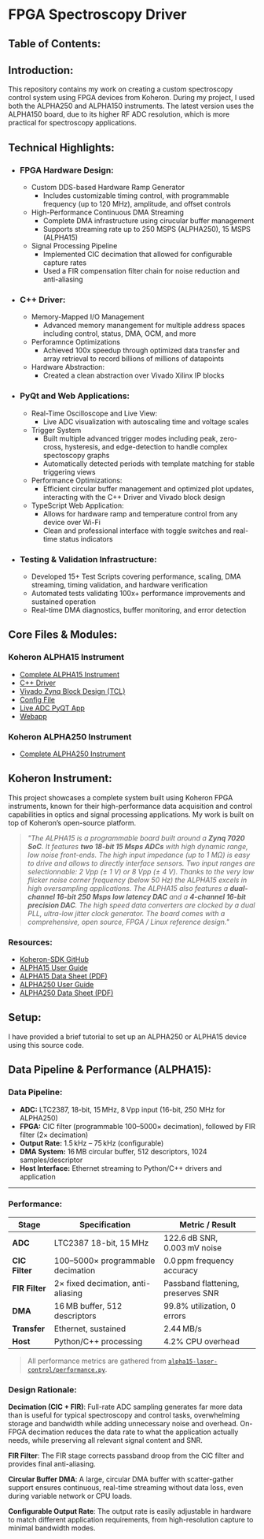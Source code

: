 # FPGA Spectroscopy Driver

## Table of Contents:

## Introduction:

This repository contains my work on creating a custom spectroscopy control system using FPGA devices from Koheron. During my project, I used both the ALPHA250 and ALPHA150 instruments. The latest version uses the ALPHA150 board, due to its higher RF ADC resolution, which is more practical for spectroscopy applications.

## Technical Highlights:
- ### FPGA Hardware Design:
    - Custom DDS-based Hardware Ramp Generator
        - Includes customizable timing control, with programmable frequency (up to 120 MHz), amplitude, and offset controls
    - High-Performance Continuous DMA Streaming
        - Complete DMA infrastructure using cirucular buffer management
        - Supports streaming rate up to 250 MSPS (ALPHA250), 15 MSPS (ALPHA15)
    - Signal Processing Pipeline
        - Implemented CIC decimation that allowed for configurable capture rates
        - Used a FIR compensation filter chain for noise reduction and anti-aliasing
- ### C++ Driver:
    - Memory-Mapped I/O Management
        - Advanced memory manangement for multiple address spaces including control, status, DMA, OCM, and more
    - Perforamnce Optimizations
        - Achieved 100x speedup through optimized data transfer and array retrieval to record billions of millions of datapoints
    - Hardware Abstraction:
        - Created a clean abstraction over Vivado Xilinx IP blocks
- ### PyQt and Web Applications:
    - Real-Time Oscilloscope and Live View:
        - Live ADC visualization with autoscaling time and voltage scales
    - Trigger System
        - Built multiple advanced trigger modes including peak, zero-cross, hysteresis, and edge-detection to handle complex spectoscopy graphs
        - Automatically detected periods with template matching for stable triggering views
    - Performance Optimizations:
        - Efficient circular buffer management and optimized plot updates, interacting with the C++ Driver and Vivado block design
    - TypeScript Web Application:
        - Allows for hardware ramp and temperature control from any device over Wi-Fi
        - Clean and professional interface with toggle switches and real-time status indicators
- ### Testing & Validation Infrastructure:
    - Developed 15+ Test Scripts covering performance, scaling, DMA streaming, timing validation, and hardware verification
    - Automated tests validating 100x+ performance improvements and sustained operation
    - Real-time DMA diagnostics, buffer monitoring, and error detection

 

## Core Files & Modules:

### **Koheron ALPHA15 Instrument**
- [Complete ALPHA15 Instrument](/alpha15-laser-control)
- [C++ Driver](/alpha15-laser-control/laser-control.hpp)
- [Vivado Zynq Block Design (TCL)](/alpha15-laser-control/block_design.tcl)
- [Config File](/alpha15-laser-control/config.yml)
- [Live ADC PyQT App](/alpha15-laser-control/pyqt-app.py)
- [Webapp](/alpha15-laser-control/web)

### **Koheron ALPHA250 Instrument**
- [Complete ALPHA250 Instrument](/alpha250-laser-control)


## Koheron Instrument:

This project showcases a complete system built using Koheron FPGA instruments, known for their high-performance data acquisition and control capabilities in optics and signal processing applications. My work is built on top of Koheron’s open-source platform.

> *"The ALPHA15 is a programmable board built around a **Zynq 7020
> SoC**. It features **two 18-bit 15 Msps ADCs** with high dynamic range,
> low noise front-ends. The high input impedance (up to 1 MΩ) is
> easy to drive and allows to directly interface sensors. Two input
> ranges are selectionnable: 2 Vpp (± 1 V) or 8 Vpp (± 4 V). Thanks to
> the very low flicker noise corner frequency (below 50 Hz) the
> ALPHA15 excels in high oversampling applications. The ALPHA15
> also features a **dual-channel 16-bit 250 Msps low latency DAC** and
> a **4-channel 16-bit precision DAC**. The high speed data converters
> are clocked by a dual PLL, ultra-low jitter clock generator. The board
> comes with a comprehensive, open source, FPGA / Linux reference
> design."*

### Resources:

- [Koheron-SDK GitHub](https://github.com/Koheron/koheron-sdk)
- [ALPHA15 User Guide](https://www.koheron.com/support/user-guides/alpha15/)
- [ALPHA15 Data Sheet (PDF)](https://assets.koheron.com/datasheets/koheron_alpha15-18-bit-15-msps-acquisition-board.pdf)
- [ALPHA250 User Guide](https://www.koheron.com/support/user-guides/alpha250/)
- [ALPHA250 Data Sheet (PDF)](https://assets.koheron.com/datasheets/koheron_alpha250-signal-acquisition-generation.pdf)

## Setup:

I have provided a brief tutorial to set up an ALPHA250 or ALPHA15 device using this source code.


## Data Pipeline & Performance (ALPHA15):


### Data Pipeline:
- **ADC:** LTC2387, 18-bit, 15 MHz, 8 Vpp input (16-bit, 250 MHz for ALPHA250)
- **FPGA:** CIC filter (programmable 100–5000× decimation), followed by FIR filter (2× decimation)
- **Output Rate:** 1.5 kHz – 75 kHz (configurable)
- **DMA System:** 16 MB circular buffer, 512 descriptors, 1024 samples/descriptor
- **Host Interface:** Ethernet streaming to Python/C++ drivers and application

---

### Performance:

| Stage         | Specification                          | Metric / Result               |
|---------------|----------------------------------------|------------------------------|
| **ADC**       | LTC2387 18-bit, 15 MHz                 | 122.6 dB SNR, 0.003 mV noise |
| **CIC Filter**| 100–5000× programmable decimation      | 0.0 ppm frequency accuracy   |
| **FIR Filter**| 2× fixed decimation, anti-aliasing     | Passband flattening, preserves SNR                             |
| **DMA**       | 16 MB buffer, 512 descriptors          | 99.8% utilization, 0 errors  |
| **Transfer**  | Ethernet, sustained                    | 2.44 MB/s                    |
| **Host**      | Python/C++ processing                  | 4.2% CPU overhead            |
> All performance metrics are gathered from [`alpha15-laser-control/performance.py`](./alpha15-laser-control/performance.py).

### Design Rationale:


**Decimation (CIC + FIR)**: Full-rate ADC sampling generates far more data than is useful for typical spectroscopy and control tasks, overwhelming storage and bandwidth while adding unnecessary noise and overhead. On-FPGA decimation reduces the data rate to what the application actually needs, while preserving all relevant signal content and SNR.

**FIR Filter**: The FIR stage corrects passband droop from the CIC filter and provides final anti-aliasing.  

**Circular Buffer DMA**: A large, circular DMA buffer with scatter-gather support ensures continuous, real-time streaming without data loss, even during variable network or CPU loads.

**Configurable Output Rate**: The output rate is easily adjustable in hardware to match different application requirements, from high-resolution capture to minimal bandwidth modes.